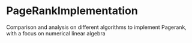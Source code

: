 # PageRankImplementation
Comparison and analysis on different algorithms to implement Pagerank, with a focus on numerical linear algebra
